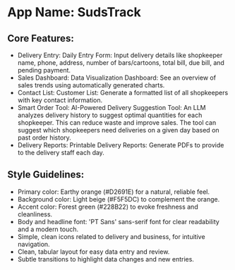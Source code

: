 # **App Name**: SudsTrack

## Core Features:

- Delivery Entry: Daily Entry Form: Input delivery details like shopkeeper name, phone, address, number of bars/cartoons, total bill, due bill, and pending payment.
- Sales Dashboard: Data Visualization Dashboard: See an overview of sales trends using automatically generated charts.
- Contact List: Customer List: Generate a formatted list of all shopkeepers with key contact information.
- Smart Order Tool: AI-Powered Delivery Suggestion Tool: An LLM analyzes delivery history to suggest optimal quantities for each shopkeeper. This can reduce waste and improve sales. The tool can suggest which shopkeepers need deliveries on a given day based on past order history.
- Delivery Reports: Printable Delivery Reports: Generate PDFs to provide to the delivery staff each day.

## Style Guidelines:

- Primary color: Earthy orange (#D2691E) for a natural, reliable feel.
- Background color: Light beige (#F5F5DC) to complement the orange.
- Accent color: Forest green (#228B22) to evoke freshness and cleanliness.
- Body and headline font: 'PT Sans' sans-serif font for clear readability and a modern touch.
- Simple, clean icons related to delivery and business, for intuitive navigation.
- Clean, tabular layout for easy data entry and review.
- Subtle transitions to highlight data changes and new entries.